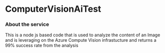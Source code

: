 # ComputerVisionAiTest
### About the service
This is a node js based code that is used to analyze the content of an Image and is leveraging on the Azure Compute Vision infrastucture and returns a 99% success rate from the analysis
